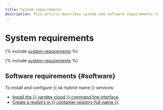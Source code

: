 ```yaml
---
title: System requirements
description: This article describes system and software requirements for servers.
---
```


# System requirements

{% include [system-requirements](../../_includes/speechkit/system-requirements.md) %}

{% include [system-requirements](../../_includes/speechkit/system-requirements-gpu.md) %}

## Software requirements {#software}

To install and configure {{ sk-hybrid-name }} services:

* [Install the {{ yandex-cloud }} command line interface](../../cli/operations/install-cli.md).
* [Create a registry in {{ container-registry-full-name }}](../../container-registry/operations/registry/registry-create.md).
